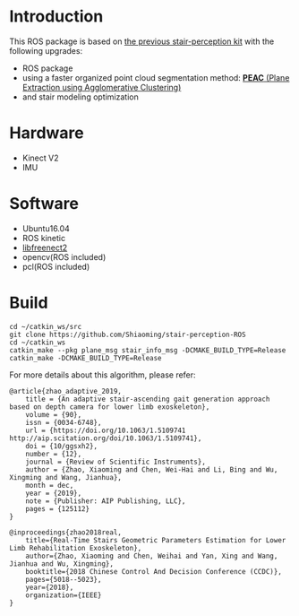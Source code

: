 

# Introduction

This ROS package is based on [the previous stair-perception kit](https://github.com/Shiaoming/stair-perception) with the following upgrades:

- ROS package
- using a faster organized point cloud segmentation method: [**PEAC** (Plane Extraction using Agglomerative Clustering)](https://github.com/symao/PEAC)
- and stair modeling optimization

# Hardware

- Kinect V2
- IMU

# Software
- Ubuntu16.04
- ROS kinetic
- [libfreenect2](https://github.com/OpenKinect/libfreenect2)
- opencv(ROS included)
- pcl(ROS included)

# Build

```shell
cd ~/catkin_ws/src
git clone https://github.com/Shiaoming/stair-perception-ROS
cd ~/catkin_ws
catkin_make --pkg plane_msg stair_info_msg -DCMAKE_BUILD_TYPE=Release
catkin_make -DCMAKE_BUILD_TYPE=Release
```

For more details about this algorithm, please refer:

```
@article{zhao_adaptive_2019,
	title = {An adaptive stair-ascending gait generation approach based on depth camera for lower limb exoskeleton},
	volume = {90},
	issn = {0034-6748},
	url = {https://doi.org/10.1063/1.5109741 http://aip.scitation.org/doi/10.1063/1.5109741},
	doi = {10/ggsxh2},
	number = {12},
	journal = {Review of Scientific Instruments},
	author = {Zhao, Xiaoming and Chen, Wei-Hai and Li, Bing and Wu, Xingming and Wang, Jianhua},
	month = dec,
	year = {2019},
	note = {Publisher: AIP Publishing, LLC},
	pages = {125112}
}

@inproceedings{zhao2018real,
	title={Real-Time Stairs Geometric Parameters Estimation for Lower Limb Rehabilitation Exoskeleton},
	author={Zhao, Xiaoming and Chen, Weihai and Yan, Xing and Wang, Jianhua and Wu, Xingming},
	booktitle={2018 Chinese Control And Decision Conference (CCDC)},
	pages={5018--5023},
	year={2018},
	organization={IEEE}
}
```

